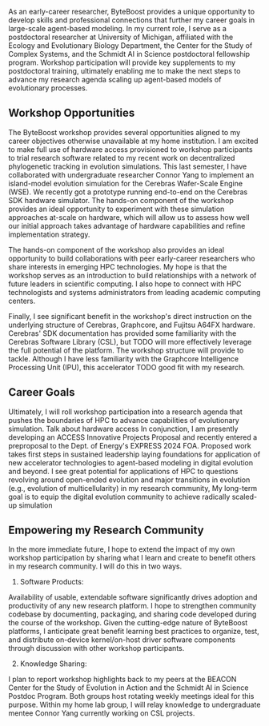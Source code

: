As an early-career researcher, ByteBoost provides a unique opportunity to develop skills and professional connections that further my career goals in large-scale agent-based modeling.
In my current role, I serve as a postdoctoral researcher at University of Michigan, affiliated with the Ecology and Evolutionary Biology Department, the Center for the Study of Complex Systems, and the Schmidt AI in Science postdoctoral fellowship program.
Workshop participation will provide key supplements to my postdoctoral training, ultimately enabling me to make the next steps to advance my research agenda scaling up agent-based models of evolutionary processes.

## Workshop Opportunities

The ByteBoost workshop provides several opportunities aligned to my career objectives otherwise unavailable at my home institution.
I am excited to make full use of hardware access provisioned to workshop participants to trial research software related to my recent work on decentralized phylogenetic tracking in evolution simulations.
This last semester, I have collaborated with undergraduate researcher Connor Yang to implement an island-model evolution simulation for the Cerebras Wafer-Scale Engine (WSE).
We recently got a prototype running end-to-end on the Cerebras SDK hardware simulator.
The hands-on component of the workshop provides an ideal opportunity to experiment with these simulation approaches at-scale on hardware, which will allow us to assess how well our initial approach takes advantage of hardware capabilities and refine implementation strategy.

The hands-on component of the workshop also provides an ideal opportunity to build collaborations with peer early-career researchers who share interests in emerging HPC technologies.
My hope is that the workshop serves as an introduction to build relationships with a network of future leaders in scientific computing.
I also hope to connect with HPC technologists and systems administrators from leading academic computing centers.

Finally, I see significant benefit in the workshop's direct instruction on the underlying structure of Cerebras, Graphcore, and Fujitsu A64FX hardware.
Cerebras' SDK documentation has provided some familiarity with the Cerebras Software Library (CSL), but TODO will more effectively leverage the full potential of the platform.
The workshop structure will provide to tackle.
Although I have less familiarity with the Graphcore Intelligence Processing Unit (IPU), this accelerator TODO good fit with my research.

## Career Goals

Ultimately, I will roll workshop participation into a research agenda that pushes the boundaries of HPC to advance capabilities of evolutionary simulation.
Talk about hardware access
In conjunction, I am presently developing an ACCESS Innovative Projects Proposal and recently entered a preproposal to the Dept. of Energy's EXPRESS 2024 FOA.
Proposed work takes first steps in sustained leadership laying foundations for application of new accelerator technologies to agent-based modeling in digital evolution and beyond.
I see great potential for applications of HPC to questions revolving around open-ended evolution and major transitions in evolution (e.g., evolution of multicellularity) in my research community,
My long-term goal is to equip the digital evolution community to achieve radically scaled-up simulation

## Empowering my Research Community

In the more immediate future, I hope to extend the impact of my own workshop participation by sharing what I learn and create to benefit others in my research community.
I will do this in two ways.

1. Software Products:

Availability of usable, extendable software significantly drives adoption and productivity of any new research platform.
I hope to strengthen community codebase by documenting, packaging, and sharing code developed during the course of the workshop.
Given the cutting-edge nature of ByteBoost platforms, I anticipate great benefit learning best practices to organize, test, and distribute on-device kernel/on-host driver software components through discussion with other workshop participants.

2. Knowledge Sharing:

I plan to report workshop highlights back to my peers at the BEACON Center for the Study of Evolution in Action and the Schmidt AI in Science Postdoc Program.
Both groups host rotating weekly meetings ideal for this purpose.
Within my home lab group, I will relay knowledge to undergraduate mentee Connor Yang currently working on CSL projects.


 <!-- to study cross-scale phenomena in evolving systems -->


<!-- in emerging HPC technologies -->

